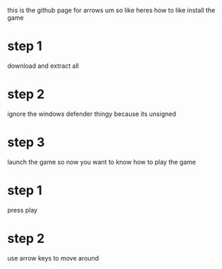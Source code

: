 this is the github page for arrows
um so like heres how to like install the game
# step 1
download and extract all
# step 2
ignore the windows defender thingy because its unsigned
# step 3
launch the game
so now you want to know how to play the game
# step 1
press play
# step 2
use arrow keys to move around

